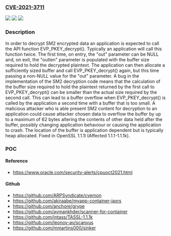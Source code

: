 ### [CVE-2021-3711](https://cve.mitre.org/cgi-bin/cvename.cgi?name=CVE-2021-3711)
![](https://img.shields.io/static/v1?label=Product&message=OpenSSL&color=blue)
![](https://img.shields.io/static/v1?label=Version&message=n%2Fa&color=blue)
![](https://img.shields.io/static/v1?label=Vulnerability&message=Buffer%20overflow&color=brighgreen)

### Description

In order to decrypt SM2 encrypted data an application is expected to call the API function EVP_PKEY_decrypt(). Typically an application will call this function twice. The first time, on entry, the "out" parameter can be NULL and, on exit, the "outlen" parameter is populated with the buffer size required to hold the decrypted plaintext. The application can then allocate a sufficiently sized buffer and call EVP_PKEY_decrypt() again, but this time passing a non-NULL value for the "out" parameter. A bug in the implementation of the SM2 decryption code means that the calculation of the buffer size required to hold the plaintext returned by the first call to EVP_PKEY_decrypt() can be smaller than the actual size required by the second call. This can lead to a buffer overflow when EVP_PKEY_decrypt() is called by the application a second time with a buffer that is too small. A malicious attacker who is able present SM2 content for decryption to an application could cause attacker chosen data to overflow the buffer by up to a maximum of 62 bytes altering the contents of other data held after the buffer, possibly changing application behaviour or causing the application to crash. The location of the buffer is application dependent but is typically heap allocated. Fixed in OpenSSL 1.1.1l (Affected 1.1.1-1.1.1k).

### POC

#### Reference
- https://www.oracle.com/security-alerts/cpuoct2021.html

#### Github
- https://github.com/ARPSyndicate/cvemon
- https://github.com/akiraabe/myapp-container-jaxrs
- https://github.com/anchore/grype
- https://github.com/aymankhder/scanner-for-container
- https://github.com/jntass/TASSL-1.1.1k
- https://github.com/leonov-av/scanvus
- https://github.com/mmartins000/sinker

